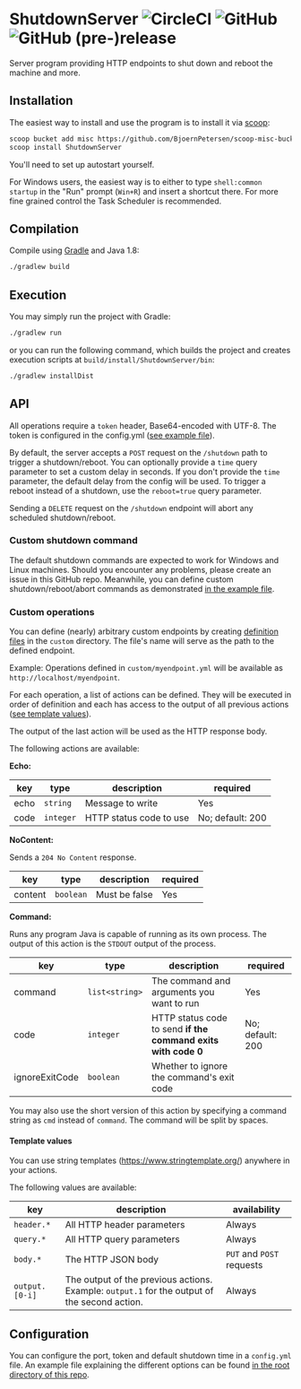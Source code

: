 # ShutdownServer ![CircleCI](https://img.shields.io/circleci/project/github/BjoernPetersen/ShutdownServer.svg) ![GitHub](https://img.shields.io/github/license/BjoernPetersen/ShutdownServer.svg) ![GitHub (pre-)release](https://img.shields.io/github/release/BjoernPetersen/ShutdownServer/all.svg)

Server program providing HTTP endpoints to shut down and reboot the machine and more.

## Installation

The easiest way to install and use the program is to install it via [scoop](https://scoop.sh/):

```bash
scoop bucket add misc https://github.com/BjoernPetersen/scoop-misc-bucket
scoop install ShutdownServer
```

You'll need to set up autostart yourself.

For Windows users, the easiest way is to either to type `shell:common startup`
in the "Run" prompt (`Win+R`) and insert a shortcut there. For more fine grained control
the Task Scheduler is recommended.

## Compilation

Compile using [Gradle](https://gradle.org/) and Java 1.8:

```bash
./gradlew build
```

## Execution

You may simply run the project with Gradle:

```bash
./gradlew run
```

or you can run the following command, which builds the project and creates execution
scripts at `build/install/ShutdownServer/bin`:

```bash
./gradlew installDist
```

## API

All operations require a `token` header, Base64-encoded with UTF-8.
The token is configured in the config.yml ([see example file](config.example.yml)).

By default, the server accepts a `POST` request on the `/shutdown` path 
to trigger a shutdown/reboot.
You can optionally provide a `time` query parameter to set a custom delay in seconds.
If you don't provide the `time` parameter, the default delay from the config will be used.
To trigger a reboot instead of a shutdown, use the `reboot=true` query parameter.

Sending a `DELETE` request on the `/shutdown` endpoint will abort any scheduled shutdown/reboot.

### Custom shutdown command

The default shutdown commands are expected to work for Windows and Linux machines.
Should you encounter any problems, please create an issue in this GitHub repo.
Meanwhile, you can define custom shutdown/reboot/abort commands
as demonstrated [in the example file](shutdown.example.yml).

### Custom operations

You can define (nearly) arbitrary custom endpoints by 
creating [definition files](custom.example.yml) in the `custom` directory.
The file's name will serve as the path to the defined endpoint.

Example: Operations defined in `custom/myendpoint.yml` will be available as `http://localhost/myendpoint`.

For each operation, a list of actions can be defined. They will be executed in order of definition
and each has access to the output of all previous actions ([see template values](#template-values)).

The output of the last action will be used as the HTTP response body.

The following actions are available:

**Echo:**

key | type | description | required
----|------|-------------|---------
echo | `string` | Message to write | Yes
code | `integer` | HTTP status code to use | No; default: 200

**NoContent:**

Sends a `204 No Content` response.

key | type | description | required
----|------|-------------|---------
content | `boolean` | Must be false | Yes

**Command:**

Runs any program Java is capable of running as its own process.
The output of this action is the `STDOUT` output of the process.

key | type | description | required
----|------|-------------|---------
command | `list<string>` | The command and arguments you want to run | Yes
code | `integer` | HTTP status code to send **if the command exits with code 0** | No; default: 200
ignoreExitCode | `boolean` | Whether to ignore the command's exit code

You may also use the short version of this action by specifying a command string 
as `cmd` instead of `command`. The command will be split by spaces.

#### Template values

You can use string templates (https://www.stringtemplate.org/) anywhere in your actions.

The following values are available:

key | description | availability
----|-------------|-------------
`header.*` | All HTTP header parameters | Always
`query.*` | All HTTP query parameters | Always
`body.*` | The HTTP JSON body | `PUT` and `POST` requests
`output.[0-i]` | The output of the previous actions. Example: `output.1` for the output of the second action. | Always

## Configuration

You can configure the port, token and default shutdown time in a `config.yml` file.
An example file explaining the different options can be found [in the root directory of this repo](config.example.yml).
